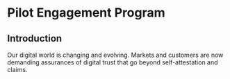 # Pilot Engagement Program

## Introduction

Our digital world is changing and evolving. Markets and customers are now demanding assurances of digital trust that go beyond self-attestation and claims. 
